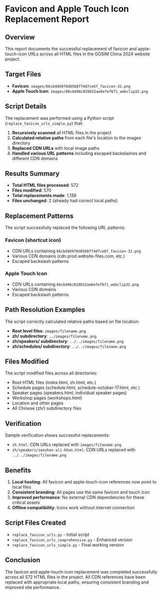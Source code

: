 # Favicon and Apple Touch Icon Replacement Report

## Overview
This report documents the successful replacement of favicon and apple-touch-icon URLs across all HTML files in the GOSIM China 2024 website project.

## Target Files
- **Favicon**: `images/66cbd46970d8568ff4d7ce6f_favicon-32.png`
- **Apple Touch Icon**: `images/66cbd46c028b52ae6efef671_webclip32.png`

## Script Details
The replacement was performed using a Python script (`replace_favicon_urls_simple.py`) that:

1. **Recursively scanned** all HTML files in the project
2. **Calculated relative paths** from each file's location to the images directory
3. **Replaced CDN URLs** with local image paths
4. **Handled various URL patterns** including escaped backslashes and different CDN domains

## Results Summary
- **Total HTML files processed**: 572
- **Files modified**: 570
- **Total replacements made**: 1,139
- **Files unchanged**: 2 (already had correct local paths)

## Replacement Patterns
The script successfully replaced the following URL patterns:

### Favicon (shortcut icon)
- CDN URLs containing `66cbd46970d8568ff4d7ce6f_favicon-32.png`
- Various CDN domains (cdn.prod.website-files.com, etc.)
- Escaped backslash patterns

### Apple Touch Icon
- CDN URLs containing `66cbd46c028b52ae6efef671_webclip32.png`
- Various CDN domains
- Escaped backslash patterns

## Path Resolution Examples
The script correctly calculated relative paths based on file location:

- **Root level files**: `images/filename.png`
- **zh/ subdirectory**: `../images/filename.png`
- **zh/speakers/ subdirectory**: `../../images/filename.png`
- **zh/schedules/ subdirectory**: `../../images/filename.png`

## Files Modified
The script modified files across all directories:
- Root HTML files (index.html, zh.html, etc.)
- Schedule pages (schedule.html, schedule-october-17.html, etc.)
- Speaker pages (speakers.html, individual speaker pages)
- Workshop pages (workshops.html)
- Location and other pages
- All Chinese (zh/) subdirectory files

## Verification
Sample verification shows successful replacements:
- `zh.html`: CDN URLs replaced with `images/filename.png`
- `zh/speakers/zeeshan-ali-khan.html`: CDN URLs replaced with `../../images/filename.png`

## Benefits
1. **Local hosting**: All favicon and apple-touch-icon references now point to local files
2. **Consistent branding**: All pages use the same favicon and touch icon
3. **Improved performance**: No external CDN dependencies for these critical assets
4. **Offline compatibility**: Icons work without internet connection

## Script Files Created
- `replace_favicon_urls.py` - Initial script
- `replace_favicon_urls_comprehensive.py` - Enhanced version
- `replace_favicon_urls_simple.py` - Final working version

## Conclusion
The favicon and apple-touch-icon replacement was completed successfully across all 572 HTML files in the project. All CDN references have been replaced with appropriate local paths, ensuring consistent branding and improved site performance.
